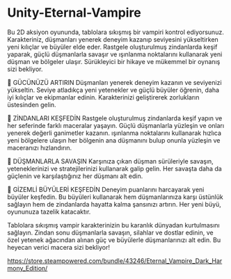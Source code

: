 # Unity-Eternal-Vampire
Bu 2D aksiyon oyununda, tablolara sıkışmış bir vampiri kontrol ediyorsunuz. Karakteriniz, düşmanları yenerek deneyim kazanıp seviyesini yükseltirken yeni kılıçlar ve büyüler elde eder. Rastgele oluşturulmuş zindanlarda keşif yaparak, güçlü düşmanlarla savaşır ve ışınlanma noktalarını kullanarak yeni düşman ve bölgeler ulaşır. Sürükleyici bir hikaye ve mükemmel bir oynanış sizi bekliyor.

📌 GÜCÜNÜZÜ ARTIRIN
Düşmanları yenerek deneyim kazanın ve seviyenizi yükseltin. Seviye atladıkça yeni yetenekler ve güçlü büyüler öğrenin, daha iyi kılıçlar ve ekipmanlar edinin. Karakterinizi geliştirerek zorlukların üstesinden gelin.

📌 ZİNDANLARI KEŞFEDİN
Rastgele oluşturulmuş zindanlarda keşif yapın ve her seferinde farklı maceralar yaşayın. Güçlü düşmanlarla yüzleşin ve onları yenerek değerli ganimetler kazanın. ışınlanma noktalarını kullanarak hızlıca yeni bölgelere ulaşın her bölgenin ana düşmanını bulup onunla yüzleşin ve maceranızı hızlandırın.


📌 DÜŞMANLARLA SAVAŞIN
Karşınıza çıkan düşman sürüleriyle savaşın, yeteneklerinizi ve stratejilerinizi kullanarak galip gelin. Her savaşta daha da güçlenin ve karşılaştığınız her düşmanı alt edin.

📌 GİZEMLİ BÜYÜLERİ KEŞFEDİN
Deneyim puanlarını harcayarak yeni büyüler keşfedin. Bu büyüleri kullanarak hem düşmanlarınıza karşı üstünlük sağlayın hem de zindanlarda hayatta kalma şansınızı artırın. Her yeni büyü, oyununuza tazelik katacaktır.

Tablolara sıkışmış vampir karakterinizin bu karanlık dünyadan kurtulmasını sağlayın. Zindan sonu düşmanlarla savaşın, silahlar ve dostlar edinin, ve özel yetenek ağacından alınan güç ve büyülerle düşmanlarınızı alt edin. Bu heyecan verici macera sizi bekliyor!

https://store.steampowered.com/bundle/43246/Eternal_Vampire_Dark_Harmony_Edition/
